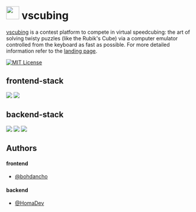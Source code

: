 #  <img src="https://vscubing.com/favicon.svg" width="35px" /> vscubing

[vscubing](https://vscubing.com) is a contest platform to compete in virtual speedcubing: the art of solving twisty puzzles (like the Rubik's Cube) via a computer emulator controlled from the keyboard as fast as possible. For more detailed information refer to the [landing page](https://vscubing.com/landing).

[![MIT License](https://img.shields.io/badge/License-MIT-green.svg)](https://choosealicense.com/licenses/mit/)
## frontend-stack

<img src="https://img.shields.io/badge/TypeScript-3178c6?logo=typescript&logoColor=white&style=ShieldStyle" /> <img src="https://img.shields.io/badge/React-4FACDF?logo=react&logoColor=white&style=ShieldStyle" />
 
## backend-stack

<img src="https://img.shields.io/badge/Python-244c6f?logo=python&logoColor=white&style=ShieldStyle" /> <img src="https://img.shields.io/badge/Django-0c4b33?logo=django&logoColor=white&style=ShieldStyle" /> <img src="https://img.shields.io/badge/Django%20Rest%20Framework-a30000?logo=django&logoColor=white&style=ShieldStyle&color=darkgreen" /> 

## Authors

#### frontend
- [@bohdancho](https://github.com/bohdancho)

#### backend
- [@HomaDev](https://github.com/HomaDev)

<!-- https://github.com/anuraghazra/github-readme-stats how readme should look in the end -->

